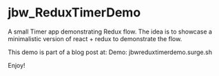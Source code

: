 # jbw_ReduxTimerDemo
A small Timer app demonstrating Redux flow. The idea is to showcase a minimalistic version of react + redux to demonstrate the flow.

This demo is part of a blog post at: 
Demo: jbwreduxtimerdemo.surge.sh

Enjoy!


